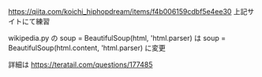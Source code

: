 https://qiita.com/koichi_hiphopdream/items/f4b006159cdbf5e4ee30
上記サイトにて練習

wikipedia.py の
soup = BeautifulSoup(html, 'html.parser) は
soup = BeautifulSoup(html.content, 'html.parser)
に変更

詳細は
https://teratail.com/questions/177485
